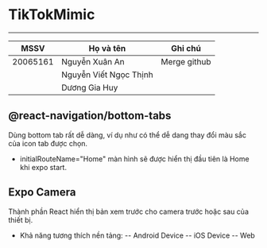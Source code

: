 # TikTokMimic
---
| MSSV | Họ và tên | Ghi chú |
|-------|-------|-------|
| 20065161 | Nguyễn Xuân An | Merge github |
|  | Nguyễn Viết Ngọc Thịnh |  |
|  | Dương Gia Huy |  |

## @react-navigation/bottom-tabs
Dùng bottom tab rất dễ dàng, ví dụ như có thể dễ dang thay đổi màu sắc của icon tab được chọn.
- initialRouteName="Home" màn hình sẽ được hiển thị đầu tiên là Home khi expo start.
## Expo Camera
Thành phần React hiển thị bản xem trước cho camera trước hoặc sau của thiết bị.
- Khả năng tương thích nền tảng:
-- Android Device
-- iOS Device
-- Web
